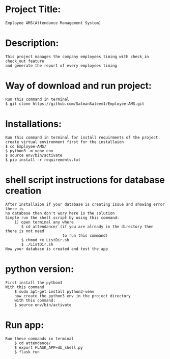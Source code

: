# Project Title:
    Employee AMS(Attendance Management System)

# Description:
    This project manages the company employees timing with check_in check_out feature
    and generate the report of every employees timing

# Way of download and run project:
    Run this command in terminal
    $ git clone https://github.com/SalmanSaleem1/Employee-AMS.git
        
# Installations:
    Run this command in terminal for install requirments of the project.
    create virtual environment first for the installaion
    $ cd Employee-AMS/
    $ python3 -m venv env 
    $ source env/bin/activate
    $ pip install -r requirements.txt
    
# shell script instructions for database creation
    After installaion if your database is creating issue and showing error there is
    no database then don't wory here is the solution
    Simple run the shell script by using this command:
        1) open terminal any where
           $ cd attendance/ (if you are already in the directory then there is not need
                             to run this command)
           $ chmod +x ListDir.sh
           $ ./ListDir.sh
    Now your database is created and test the app

# python version:
    First install the python3
    With this command
        $ sudo apt-get install python3-venv
        now create the python3 env in the project directory
        with this command:
        $ source env/bin/activate
        
# Run app:
    Run these commands in terminal
        $ cd attendance/
        $ export FLASK_APP=db_shell.py
        $ flask run


